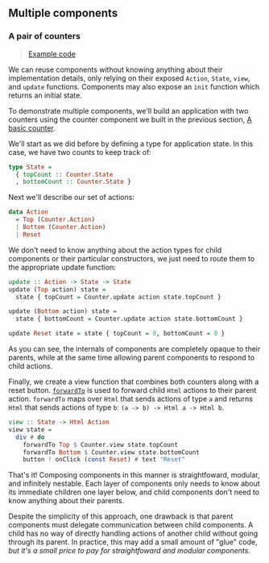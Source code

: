 ## Multiple components

### A pair of counters

> [Example code](https://github.com/alexmingoia/purescript-pux/tree/master/examples/pair-of-counters/)

We can reuse components without knowing anything about their implementation
details, only relying on their exposed `Action`, `State`, `view`, and `update`
functions. Components may also expose an `init` function which returns an
initial state.

To demonstrate multiple components, we'll build an application with two
counters using the counter component we built in the previous section,
[A basic counter](/components.html#a-basic-counter).

We'll start as we did before by defining a type for application state. In this
case, we have two counts to keep track of:

```purescript
type State =
  { topCount :: Counter.State
  , bottomCount :: Counter.State }
```

Next we'll describe our set of actions:

```purescript
data Action
  = Top (Counter.Action)
  | Bottom (Counter.Action)
  | Reset
```

We don't need to know anything about the action types for child components or
their particular constructors, we just need to route them to the appropriate
update function:

```purescript
update :: Action -> State -> State
update (Top action) state =
  state { topCount = Counter.update action state.topCount }

update (Bottom action) state =
  state { bottomCount = Counter.update action state.bottomCount }

update Reset state = state { topCount = 0, bottomCount = 0 }
```

As you can see, the internals of components are completely opaque to their
parents, while at the same time allowing parent components to respond to
child actions.

Finally, we create a view function that combines both counters along with a
reset button. [`forwardTo`](/API/Pux/Html.html#forwardto) is used to forward
child `Html` actions to their parent action. `forwardTo` maps over `Html`
that sends actions of type `a` and returns `Html` that sends actions of type
`b`: `(a -> b) -> Html a -> Html b`.

```purescript
view :: State -> Html Action
view state =
  div # do
    forwardTo Top $ Counter.view state.topCount
    forwardTo Bottom $ Counter.view state.bottomCount
    button ! onClick (const Reset) # text "Reset"
```

That's it! Composing components in this manner is straightfoward, modular, and
infinitely nestable. Each layer of components only needs to know about its
immediate children one layer below, and child components don't need to know
anything about their parents.

Despite the simplicity of this approach, one drawback is that parent
components must delegate communication between child components. A child has
no way of directly handling actions of another child without going through its
parent. In practice, this may add a small amount of "glue" code, *but it's a
small price to pay for straightfoward and modular components.*
